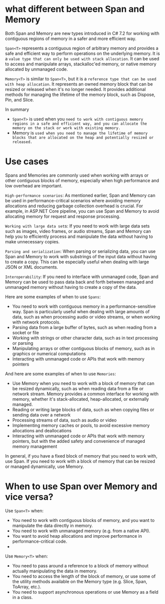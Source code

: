 
# what different between Span and Memory
Both Span<T> and Memory<T> are new types introduced in C# 7.2 for working with contiguous regions of memory in a safer and more efficient way.

`Span<T>` represents a contiguous region of arbitrary memory and provides a safe and efficient way to perform operations on the underlying memory. It is a `value type that can only be used with stack allocation`. It can be used to access and manipulate arrays, stackalloc'ed memory, or native memory allocated by unmanaged code.

`Memory<T>` is similar to `Span<T>`, but it is a `reference type that can be used with heap allocation`. It represents an owned memory block that can be resized or released when it's no longer needed. It provides additional methods for managing the lifetime of the memory block, such as Dispose, Pin, and Slice.

In summary
  - `Span<T>` is used when you `need to work with contiguous memory regions in a safe and efficient way, and you can allocate the memory on the stack or work with existing memory.`
  -  Memory<T> is `used when you need to manage the lifetime of memory blocks that are allocated on the heap and potentially resized or released.`


# Use cases 
Spans and Memories are commonly used when working with arrays or other contiguous blocks of memory, especially when high performance and low overhead are important.

`High-performance scenarios`: As mentioned earlier, Span and Memory can be used in performance-critical scenarios where avoiding memory allocations and reducing garbage collection overhead is crucial. For example, in ASP.NET Core pipeline, you can use Span and Memory to avoid allocating memory for request and response processing.

`Working with large data set`s: If you need to work with large data sets such as images, video frames, or audio streams, Span and Memory can help you to efficiently process and manipulate the data without having to make unnecessary copies.

`Parsing and serialization`: When parsing or serializing data, you can use Span and Memory to work with substrings of the input data without having to create a copy. This can be especially useful when dealing with large JSON or XML documents.

`Interoperability`: If you need to interface with unmanaged code, Span and Memory can be used to pass data back and forth between managed and unmanaged memory without having to create a copy of the data.

Here are some examples of when to use `Spans`:

  - You need to work with contiguous memory in a performance-sensitive way. Span<T> is particularly useful when dealing with large amounts of data, such as when processing audio or video streams, or when working with network protocols.
  - Parsing data from a large buffer of bytes, such as when reading from a socket or file
  - Working with strings or other character data, such as in text processing or parsing
  - Manipulating arrays or other contiguous blocks of memory, such as in graphics or numerical computations
  - Interacting with unmanaged code or APIs that work with memory pointers


And here are some examples of when to use `Memories`:

  - Use Memory<T> when you need to work with a block of memory that can be resized dynamically, such as when reading data from a file or network stream. Memory<T> provides a common interface for working with memory, whether it's stack-allocated, heap-allocated, or externally managed.
  - Reading or writing large blocks of data, such as when copying files or sending data over a network
  - Processing streams of data, such as audio or video
  - Implementing memory caches or pools, to avoid excessive memory allocations and deallocations
  - Interacting with unmanaged code or APIs that work with memory pointers, but with the added safety and convenience of managed memory management

In general, if you have a fixed block of memory that you need to work with, use Span<T>. If you need to work with a block of memory that can be resized or managed dynamically, use Memory<T>.

# When to use Span over Memory and vice versa?
Use `Span<T>` when:
  - You need to work with contiguous blocks of memory, and you want to manipulate the data directly in memory.
  - You need to work with unmanaged memory (e.g. from a native API).
  - You want to avoid heap allocations and improve performance in performance-critical code.
  - 
Use `Memory<T>` when:
  - You need to pass around a reference to a block of memory without actually manipulating the data in memory.
  - You need to access the length of the block of memory, or use some of the utility methods available on the Memory<T> type (e.g. Slice, Span, ToArray, etc.).
  - You need to support asynchronous operations or use Memory<T> as a field in a class.